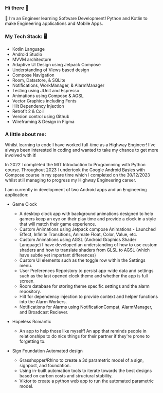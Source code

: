 ### Hi there 👋

🌱 I’m an Engineer learning Software Development! 
Python and Kotlin to make Engineering applications and Mobile Apps. 


### My Tech Stack: 🖥️

- Kotlin Language 
- Android Studio
- MVVM architecture
- Adaptive UI Design using Jetpack Compose 
- Understanding of Views based design
- Compose Navigation
- Room, Datastore, & SQLite
- Notifications, WorkManager, & AlarmManager
- Testing using JUnit and Espresso
- Animations using Compose & AGSL 
- Vector Graphics including Fonts
- Hilt Dependency Injection
- Retrofit 2 & Coil
- Version control using Github
- Wireframing & Design in Figma  

### A little about me:
Whilst learning to code I have worked full-time as a Highway Engineer! I've always been interested in coding and wanted to take my chance to get more involved with it!

In 2022 I completed the MIT Introduction to Programming with Python course. 
Throughout 2023 I undertook the Google Android Basics with Compose course in my spare time which I completed on the 30/12/2023 whilst still managing to progress my Highway Engineering career.  

I am currently in development of two Android apps and an Engineering application: 
 - Game Clock
     - A desktop clock app with background animations designed to help gamers keep an eye on their play time and provide a clock in a style that will match their game experience.
     - Custom Animations using Jetpack compose Animations - Launched Effect, Infinite Transitions, Animate Float, Color, Value, etc.
     - Custom Animations using AGSL (Android Graphics Shader Language) I have developed an understanding of how to use custom shaders and how to translate shaders from GLSL to AGSL (which have subtle yet important differences)
     - Custom UI elements such as the toggle row within the Settings menu. 
     - User Preferences Repoistory to persist app-wide data and settings such as the last opened clock theme and whether the app is full screen.
     - Room database for storing theme specific settings and the alarm repository.
     - Hilt for dependency injection to provide context and helper functions into the Alarm Workers.
     - Notifications for Alarms using NotificationCompat, AlarmManager, and Broadcast Reciever.
       
 - Hopeless Romantic
     - An app to help those like myself! An app that reminds people in relationships to do nice things for their partner if they're prone to forgetting to.

 - Sign Foundation Automated design
    - Grasshopper/Rhino to create a 3d parametric model of a sign, signpost, and foundation.
    - Using in-built automation tools to iterate towards the best designs based on carbon costs and structural stability.
    - Viktor to create a python web app to run the automated parametric model. 


<!--
**Matthollemue/Matthollemue** is a ✨ _special_ ✨ repository because its `README.md` (this file) appears on your GitHub profile.

Here are some ideas to get you started:

- 🔭 I’m currently working on ...
- 🌱 I’m currently learning ...
- 👯 I’m looking to collaborate on ...
- 🤔 I’m looking for help with ...
- 💬 Ask me about ...
- 📫 How to reach me: ...
- 😄 Pronouns: ...
- ⚡ Fun fact: ...
-->
